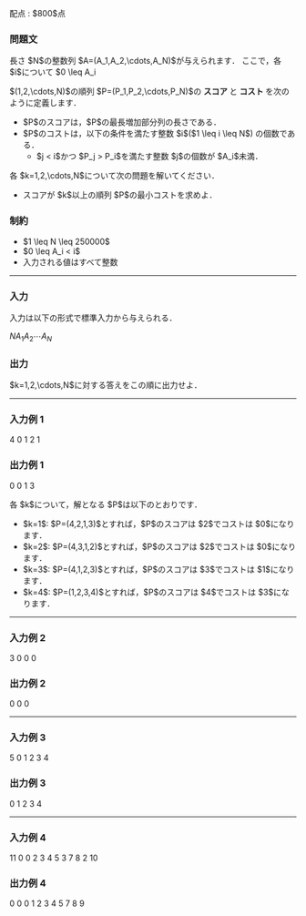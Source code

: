 
<div>

<span>

<span>

<p>
配点 : $800$点
</p>

<div>

<section>

### **問題文**

<p>
長さ $N$の整数列 $A=(A_1,A_2,\cdots,A_N)$が与えられます．
ここで，各 $i$について $0 \leq A_i <i$が保証されます．
</p>

<p>
$(1,2,\cdots,N)$の順列 $P=(P_1,P_2,\cdots,P_N)$の
<strong>
スコア
</strong>
と
<strong>
コスト
</strong>
を次のように定義します．
</p>

<ul>

<li>
$P$のスコアは，$P$の最長増加部分列の長さである．
</li>

<li>
$P$のコストは，以下の条件を満たす整数 $i$($1 \leq i \leq N$) の個数である．
<ul>

<li>
$j < i$かつ $P_j > P_i$を満たす整数 $j$の個数が $A_i$未満．
</li>

</ul>

</li>

</ul>

<p>
各 $k=1,2,\cdots,N$について次の問題を解いてください．
</p>

<ul>

<li>
スコアが $k$以上の順列 $P$の最小コストを求めよ．
</li>

</ul>

</section>

</div>

<div>

<section>

### **制約**

<ul>

<li>
$1 \leq N \leq 250000$
</li>

<li>
$0 \leq A_i < i$
</li>

<li>
入力される値はすべて整数
</li>

</ul>

</section>

</div>

---

<div>

<div>

<section>

### **入力**

<p>
入力は以下の形式で標準入力から与えられる．
</p>

<div>

$N$$A_1$$A_2$$\cdots$$A_N$
</div>

</section>

</div>

<div>

<section>

### **出力**

<p>
$k=1,2,\cdots,N$に対する答えをこの順に出力せよ．
</p>

</section>

</div>

</div>

---

<div>

<section>

### **入力例 1**

<div>

4
0 1 2 1

</div>

</section>

</div>

<div>

<section>

### **出力例 1**

<div>

0 0 1 3

</div>

<p>
各 $k$について，解となる $P$は以下のとおりです．
</p>

<ul>

<li>
$k=1$: $P=(4,2,1,3)$とすれば，$P$のスコアは $2$でコストは $0$になります．
</li>

<li>
$k=2$: $P=(4,3,1,2)$とすれば，$P$のスコアは $2$でコストは $0$になります．
</li>

<li>
$k=3$: $P=(4,1,2,3)$とすれば，$P$のスコアは $3$でコストは $1$になります．
</li>

<li>
$k=4$: $P=(1,2,3,4)$とすれば，$P$のスコアは $4$でコストは $3$になります．
</li>

</ul>

</section>

</div>

---

<div>

<section>

### **入力例 2**

<div>

3
0 0 0

</div>

</section>

</div>

<div>

<section>

### **出力例 2**

<div>

0 0 0

</div>

</section>

</div>

---

<div>

<section>

### **入力例 3**

<div>

5
0 1 2 3 4

</div>

</section>

</div>

<div>

<section>

### **出力例 3**

<div>

0 1 2 3 4

</div>

</section>

</div>

---

<div>

<section>

### **入力例 4**

<div>

11
0 0 2 3 4 5 3 7 8 2 10

</div>

</section>

</div>

<div>

<section>

### **出力例 4**

<div>

0 0 0 1 2 3 4 5 7 8 9

</div>

</section>

</div>

</span>

</span>

</div>

